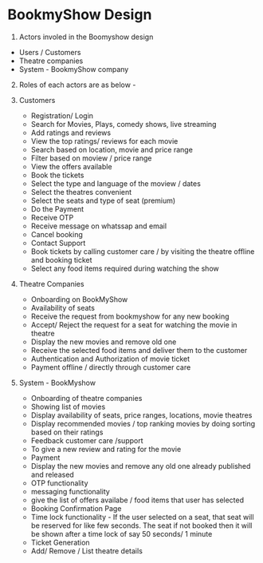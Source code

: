 
# BookmyShow Design 

1. Actors involed in the Boomyshow design

- Users / Customers
- Theatre companies
- System - BookmyShow company



2. Roles of each actors are as below -

  1. Customers
     - Registration/ Login
     - Search for Movies, Plays, comedy shows, live streaming
     - Add ratings and reviews
     - View the top ratings/ reviews for each movie
     - Search based on location, movie and price range
     - Filter based on moview / price range
     - View the offers available
     - Book the tickets
     - Select the type and language of the moview / dates
     - Select the theatres convenient
     - Select the seats and type of seat (premium)
     - Do the Payment
     -  Receive OTP
     -  Receive message on whatssap and email
     -  Cancel booking
     -  Contact Support
     -  Book tickets by calling customer care / by visiting the theatre offline and booking ticket
     -  Select any food items required during watching the show


2. Theatre Companies
   - Onboarding on BookMyShow
   - Availability of seats
   - Receive the request from bookmyshow for any new booking
   - Accept/ Reject the request for a seat for watching the movie in theatre
   - Display the new movies and remove old one
   - Receive the selected food items and deliver them to the customer
   - Authentication and Authorization of movie ticket
   - Payment offline / directly through customer care


3. System - BookMyshow
   - Onboarding of theatre companies
   - Showing list of movies
   - Display availability of seats, price ranges, locations, movie theatres
   - Display recommended movies / top ranking movies by doing sorting based on their ratings
   - Feedback customer care /support
   - To give a new review and rating for the movie
   - Payment
   - Display the new movies and remove any old one already published and released
   - OTP functionality
   - messaging functionality
   - give the list of offers availabe / food items that user has selected
   - Booking Confirmation Page
   - Time lock functionality - If the user selected on a seat, that seat will be reserved for like few seconds. The seat if not booked then it will be shown after a time lock of say 50 seconds/ 1 minute
   - Ticket Generation
   - Add/ Remove / List theatre details
